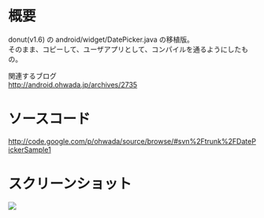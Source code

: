 # 概要 #
donut(v1.6) の android/widget/DatePicker.java の移植版。<br>
そのまま、コピーして、ユーザアプリとして、コンパイルを通るようにしたもの。<br>

関連するブログ <br>
<a href='http://android.ohwada.jp/archives/2735'>http://android.ohwada.jp/archives/2735</a>

<h1>ソースコード</h1>
<a href='http://code.google.com/p/ohwada/source/browse/#svn%2Ftrunk%2FDatePickerSample1'>http://code.google.com/p/ohwada/source/browse/#svn%2Ftrunk%2FDatePickerSample1</a>

<h1>スクリーンショット</h1>
<img src='https://ohwada.googlecode.com/files/20130218DatePickerSample1.png' />